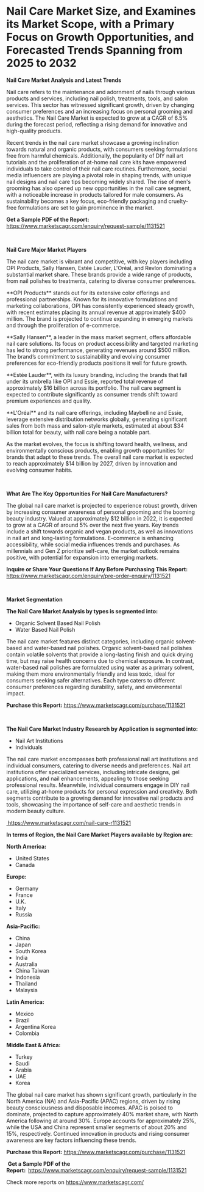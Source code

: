 <p><h1>Nail Care Market Size, and Examines its Market Scope, with a Primary Focus on Growth Opportunities, and Forecasted Trends Spanning from 2025 to 2032</h1></p><p><strong>Nail Care Market Analysis and Latest Trends</strong></p>
<p><p>Nail care refers to the maintenance and adornment of nails through various products and services, including nail polish, treatments, tools, and salon services. This sector has witnessed significant growth, driven by changing consumer preferences and an increasing focus on personal grooming and aesthetics. The Nail Care Market is expected to grow at a CAGR of 6.5% during the forecast period, reflecting a rising demand for innovative and high-quality products.</p><p>Recent trends in the nail care market showcase a growing inclination towards natural and organic products, with consumers seeking formulations free from harmful chemicals. Additionally, the popularity of DIY nail art tutorials and the proliferation of at-home nail care kits have empowered individuals to take control of their nail care routines. Furthermore, social media influencers are playing a pivotal role in shaping trends, with unique nail designs and nail care tips becoming widely shared. The rise of men's grooming has also opened up new opportunities in the nail care segment, with a noticeable increase in products tailored for male consumers. As sustainability becomes a key focus, eco-friendly packaging and cruelty-free formulations are set to gain prominence in the market.</p></p>
<p><strong>Get a Sample PDF of the Report:&nbsp;</strong> <a href="https://www.marketscagr.com/enquiry/request-sample/1131521?utm_campaign=1836&utm_medium=2&utm_source=Github&utm_content=ia&utm_term=11032025&utm_id=nail-care">https://www.marketscagr.com/enquiry/request-sample/1131521</a></p>
<p>&nbsp;</p>
<p><strong>Nail Care Major Market Players</strong></p>
<p><p>The nail care market is vibrant and competitive, with key players including OPI Products, Sally Hansen, Estée Lauder, L'Oréal, and Revlon dominating a substantial market share. These brands provide a wide range of products, from nail polishes to treatments, catering to diverse consumer preferences.</p><p>**OPI Products** stands out for its extensive color offerings and professional partnerships. Known for its innovative formulations and marketing collaborations, OPI has consistently experienced steady growth, with recent estimates placing its annual revenue at approximately $400 million. The brand is projected to continue expanding in emerging markets and through the proliferation of e-commerce.</p><p>**Sally Hansen**, a leader in the mass market segment, offers affordable nail care solutions. Its focus on product accessibility and targeted marketing has led to strong performance, generating revenues around $500 million. The brand’s commitment to sustainability and evolving consumer preferences for eco-friendly products positions it well for future growth.</p><p>**Estée Lauder**, with its luxury branding, including the brands that fall under its umbrella like OPI and Essie, reported total revenue of approximately $16 billion across its portfolio. The nail care segment is expected to contribute significantly as consumer trends shift toward premium experiences and quality.</p><p>**L'Oréal** and its nail care offerings, including Maybelline and Essie, leverage extensive distribution networks globally, generating significant sales from both mass and salon-style markets, estimated at about $34 billion total for beauty, with nail care being a notable part.</p><p>As the market evolves, the focus is shifting toward health, wellness, and environmentally conscious products, enabling growth opportunities for brands that adapt to these trends. The overall nail care market is expected to reach approximately $14 billion by 2027, driven by innovation and evolving consumer habits.</p></p>
<p>&nbsp;</p>
<p><strong>What Are The Key Opportunities For Nail Care Manufacturers?</strong></p>
<p><p>The global nail care market is projected to experience robust growth, driven by increasing consumer awareness of personal grooming and the booming beauty industry. Valued at approximately $12 billion in 2022, it is expected to grow at a CAGR of around 5% over the next five years. Key trends include a shift towards organic and vegan products, as well as innovations in nail art and long-lasting formulations. E-commerce is enhancing accessibility, while social media influences trends and purchases. As millennials and Gen Z prioritize self-care, the market outlook remains positive, with potential for expansion into emerging markets.</p></p>
<p><strong>Inquire or Share Your Questions If Any Before Purchasing This Report:</strong> <a href="https://www.marketscagr.com/enquiry/pre-order-enquiry/1131521?utm_campaign=1836&utm_medium=2&utm_source=Github&utm_content=ia&utm_term=11032025&utm_id=nail-care">https://www.marketscagr.com/enquiry/pre-order-enquiry/1131521</a></p>
<p>&nbsp;</p>
<p><strong>Market Segmentation</strong></p>
<p><strong>The Nail Care Market Analysis by types is segmented into:</strong></p>
<p><ul><li>Organic Solvent Based Nail Polish</li><li>Water Based Nail Polish</li></ul></p>
<p><p>The nail care market features distinct categories, including organic solvent-based and water-based nail polishes. Organic solvent-based nail polishes contain volatile solvents that provide a long-lasting finish and quick drying time, but may raise health concerns due to chemical exposure. In contrast, water-based nail polishes are formulated using water as a primary solvent, making them more environmentally friendly and less toxic, ideal for consumers seeking safer alternatives. Each type caters to different consumer preferences regarding durability, safety, and environmental impact.</p></p>
<p><strong>Purchase this Report:&nbsp;</strong><a href="https://www.marketscagr.com/purchase/1131521?utm_campaign=1836&utm_medium=2&utm_source=Github&utm_content=ia&utm_term=11032025&utm_id=nail-care">https://www.marketscagr.com/purchase/1131521</a></p>
<p>&nbsp;</p>
<p><strong>The Nail Care Market Industry Research by Application is segmented into:</strong></p>
<p><ul><li>Nail Art Institutions</li><li>Individuals</li></ul></p>
<p><p>The nail care market encompasses both professional nail art institutions and individual consumers, catering to diverse needs and preferences. Nail art institutions offer specialized services, including intricate designs, gel applications, and nail enhancements, appealing to those seeking professional results. Meanwhile, individual consumers engage in DIY nail care, utilizing at-home products for personal expression and creativity. Both segments contribute to a growing demand for innovative nail products and tools, showcasing the importance of self-care and aesthetic trends in modern beauty culture.</p></p>
<p><a href="https://www.marketscagr.com/nail-care-r1131521?utm_campaign=1836&utm_medium=2&utm_source=Github&utm_content=ia&utm_term=11032025&utm_id=nail-care">&nbsp;https://www.marketscagr.com/nail-care-r1131521</a></p>
<p><strong>In terms of Region, the Nail Care Market Players available by Region are:</strong></p>
<p>
    <p> <strong> North America: </strong>
        <ul>
            <li>United States</li>
            <li>Canada</li>
        </ul>
        </p> 
    <p> <strong> Europe: </strong>
        <ul>
            <li>Germany</li>
            <li>France</li>
            <li>U.K.</li>
            <li>Italy</li>
            <li>Russia</li>
        </ul>
        </p> 
    <p> <strong> Asia-Pacific: </strong>
        <ul>
            <li>China</li>
            <li>Japan</li>
            <li>South Korea</li>
            <li>India</li>
            <li>Australia</li>
            <li>China Taiwan</li>
            <li>Indonesia</li>
            <li>Thailand</li>
            <li>Malaysia</li>
        </ul>
        </p> 
    <p> <strong> Latin America: </strong>
        <ul>
            <li>Mexico</li>
            <li>Brazil</li>
            <li>Argentina Korea</li>
            <li>Colombia</li>
        </ul>
        </p> 
    <p> <strong> Middle East & Africa: </strong>
        <ul>
            <li>Turkey</li>
            <li>Saudi</li>
            <li>Arabia</li>
            <li>UAE</li>
            <li>Korea</li>
        </ul>
    </p>
    </p>
<p><p>The global nail care market has shown significant growth, particularly in the North America (NA) and Asia-Pacific (APAC) regions, driven by rising beauty consciousness and disposable incomes. APAC is poised to dominate, projected to capture approximately 40% market share, with North America following at around 30%. Europe accounts for approximately 25%, while the USA and China represent smaller segments of about 20% and 15%, respectively. Continued innovation in products and rising consumer awareness are key factors influencing these trends.</p></p>
<p><strong>Purchase this Report: </strong><a href="https://www.marketscagr.com/purchase/1131521?utm_campaign=1836&utm_medium=2&utm_source=Github&utm_content=ia&utm_term=11032025&utm_id=nail-care">https://www.marketscagr.com/purchase/1131521</a></p>
<p>&nbsp;<strong>Get a Sample PDF of the Report:&nbsp;&nbsp;</strong><a href="https://www.marketscagr.com/enquiry/request-sample/1131521?utm_campaign=1836&utm_medium=2&utm_source=Github&utm_content=ia&utm_term=11032025&utm_id=nail-care">https://www.marketscagr.com/enquiry/request-sample/1131521</a></p>
<p><strong></strong></p>
<p>Check more reports on <a href="https://www.marketscagr.com/?utm_campaign=1836&utm_medium=2&utm_source=Github&utm_content=ia&utm_term=11032025&utm_id=nail-care">https://www.marketscagr.com/</a></p>